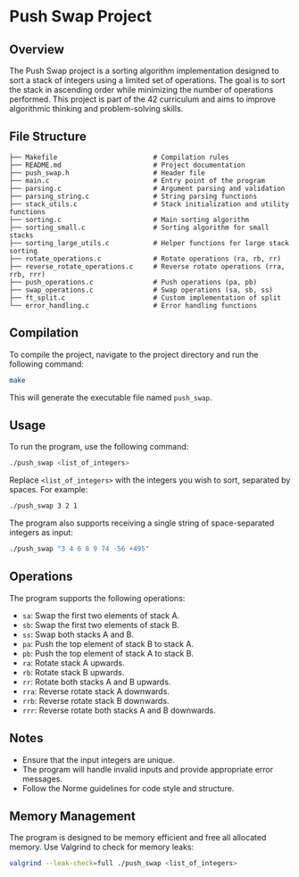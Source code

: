 # Push Swap Project

## Overview
The Push Swap project is a sorting algorithm implementation designed to sort a stack of integers using a limited set of operations. The goal is to sort the stack in ascending order while minimizing the number of operations performed. This project is part of the 42 curriculum and aims to improve algorithmic thinking and problem-solving skills.

## File Structure
```
├── Makefile                        # Compilation rules
├── README.md                       # Project documentation
├── push_swap.h                     # Header file
├── main.c                          # Entry point of the program
├── parsing.c                       # Argument parsing and validation
├── parsing_string.c                # String parsing functions
├── stack_utils.c                   # Stack initialization and utility functions
├── sorting.c                       # Main sorting algorithm
├── sorting_small.c                 # Sorting algorithm for small stacks
├── sorting_large_utils.c           # Helper functions for large stack sorting
├── rotate_operations.c             # Rotate operations (ra, rb, rr)
├── reverse_rotate_operations.c     # Reverse rotate operations (rra, rrb, rrr)
├── push_operations.c               # Push operations (pa, pb)
├── swap_operations.c               # Swap operations (sa, sb, ss)
├── ft_split.c                      # Custom implementation of split
└── error_handling.c                # Error handling functions
```

## Compilation
To compile the project, navigate to the project directory and run the following command:

```sh
make
```

This will generate the executable file named `push_swap`.

## Usage
To run the program, use the following command:

```sh
./push_swap <list_of_integers>
```

Replace `<list_of_integers>` with the integers you wish to sort, separated by spaces. For example:

```sh
./push_swap 3 2 1
```

The program also supports receiving a single string of space-separated integers as input:

```sh
./push_swap "3 4 6 8 9 74 -56 +495"
```

## Operations
The program supports the following operations:
- `sa`: Swap the first two elements of stack A.
- `sb`: Swap the first two elements of stack B.
- `ss`: Swap both stacks A and B.
- `pa`: Push the top element of stack B to stack A.
- `pb`: Push the top element of stack A to stack B.
- `ra`: Rotate stack A upwards.
- `rb`: Rotate stack B upwards.
- `rr`: Rotate both stacks A and B upwards.
- `rra`: Reverse rotate stack A downwards.
- `rrb`: Reverse rotate stack B downwards.
- `rrr`: Reverse rotate both stacks A and B downwards.

## Notes
- Ensure that the input integers are unique.
- The program will handle invalid inputs and provide appropriate error messages.
- Follow the Norme guidelines for code style and structure.

## Memory Management
The program is designed to be memory efficient and free all allocated memory. Use Valgrind to check for memory leaks:

```sh
valgrind --leak-check=full ./push_swap <list_of_integers>
```